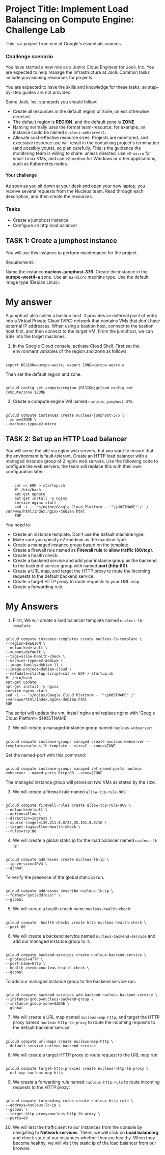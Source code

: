 
# Project Title: Implement Load Balancing on Compute Engine: Challenge Lab

This is a project from one of Google's essentials courses.

### Challenge scenario
You have started a new role as a Junior Cloud Engineer for Jooli, Inc. You are expected to help manage the infrastructure at Jooli. Common tasks include provisioning resources for projects.

You are expected to have the skills and knowledge for these tasks, so step-by-step guides are not provided.

Some Jooli, Inc. standards you should follow:

- Create all resources in the default region or zone, unless otherwise directed. 
- The default region is **REGION**, and the default zone is **ZONE**.
- Naming normally uses the format team-resource; for example, an instance could be named `nucleus-webserver1`.
- Allocate cost-effective resource sizes. Projects are monitored, and excessive resource use will result in the containing project's termination (and possibly yours), so plan carefully. 
This is the guidance the monitoring team is willing to share: unless directed, use `e2-micro` for small Linux VMs, and use `e2-medium` for Windows or other applications, such as Kubernetes nodes.

#### Your challenge
As soon as you sit down at your desk and open your new laptop, you receive several requests from the Nucleus team. Read through each description, and then create the resources.

### Tasks
- Create a jumphost instance
- Configure an http load balancer

## TASK 1: Create a jumphost instance

You will use this instance to perform maintenance for the project.

Requirements:

Name the instance **nucleus-jumphost-376**.
Create the instance in the **europe-west4-a**  zone.
Use an `e2-micro` machine type.
Use the default image type (Debian Linux).

# My answer
A jumphost also called a bastion host. It provides an external point of entry into a Virtual Private Cloud (VPC) network that contains VMs that don't have external IP addresses. When using a bastion host, connect to the bastion host first, and then connect to the target VM. From the jumphost, we can SSH into the target machines.



1. In the Google Cloud console, activate Cloud Shell. First,set the environment variables of the region and zone as follows:
##
    export REGION=europe-west4; export ZONE=europe-west4-a

Then set the default region and zone.
##
    gcloud config set compute/region $REGION;gcloud config set compute/zone $ZONE    

2. Create a compute engine VM named `nucleus-jumphost-376`:

##
    gcloud compute instances create nucleus-jumphost-376 \
    --zone=$ZONE \
    --machine-type=e2-micro 
       
        
        

    

## TASK 2: Set up an HTTP Load balancer

You will serve the site via nginx web servers, but you want to ensure that the environment is fault-tolerant. Create an HTTP load balancer with a managed instance group of 2 nginx web servers. Use the following code to configure the web servers; the team will replace this with their own configuration later.

##
        cat << EOF > startup.sh
        #! /bin/bash
        apt-get update
        apt-get install -y nginx
        service nginx start
        sed -i -- 's/nginx/Google Cloud Platform - '"\$HOSTNAME"'/' /       var/www/html/index.nginx-debian.html
        EOF  


You need to:

- Create an instance template. Don't use the default machine type. 
- Make sure you specify e2-medium as the machine type.
- Create a managed instance group based on the template.
- Create a firewall rule named as **Firewall rule** to **allow traffic (80/tcp)**.
- Create a health check.
- Create a backend service and add your instance group as the backend to the backend service group with named **port (http:80)**.
- Create a URL map, and target the HTTP proxy to route the incoming requests to the default backend service.
- Create a target HTTP proxy to route requests to your URL map
- Create a forwarding rule.

# My Answers
1. First, We will create a load balancer template named `nucleus-lb-template`.

##
    gcloud compute instance-templates create nucleus-lb-template \
    --region=$REGION \
    --network=default \
    --subnet=default \
    --tags=allow-health-check \
    --machine-type=e2-medium \
    --image-family=debian-11 \
    --image-project=debian-cloud \
    --metadata=startup-script=cat << EOF > startup.sh
    #! /bin/bash
    apt-get update
    apt-get install -y nginx
    service nginx start
    sed -i -- 's/nginx/Google Cloud Platform - '"\$HOSTNAME"'/' /var/www/html/index.nginx-debian.html
    EOF


The script will update the vm, install nginx and replace nginx with 'Google Cloud Platform- $HOSTNAME


2. We will create a managed-instance group named `nucleus-webserver`:
##
    gcloud compute instance-groups managed create nucleus-webserver --template=nucleus-lb-template --size=2 --zone=$ZONE

Set the named-port with this command:
##
    gcloud compute instance-groups managed set-named-ports nucleus webserver --named-ports http:80 --zone=$ZONE

The managed instance group will provision two VMs as stated by the size.

3. We will create a firewall rule named `allow-tcp-rule-969`
##
    gcloud compute firewall-rules create allow-tcp-rule-969 \
    --network=default \
    --action=allow \
    --direction=ingress \
    --source-ranges=130.211.0.0/22,35.191.0.0/16 \
    --target-tags=allow-health-check \
    --rules=tcp:80
          

4. We will create a global static ip for the load balancer named `nucleus-lb-ip`:
##
    gcloud compute addresses create nucleus-lb-ip \
    --ip-version=IPV4 \
    --global



To verify the presence of the global static ip run:

##
    gcloud compute addresses describe nucleus-lb-ip \
    --format="get(address)" \
    --global



5. We will create a health check name `nucleus-health-check`:
##
    gcloud compute  health-checks create http nucleus-health-check \
    --port 80

6. We will create a backend service named `nucleus-backend-service` and add our managed instance group to it:
##
    gcloud compute backend-services create nucleus-backend-service \
    --protocol=HTTP \
    --port-name=http \
    --health-checks=nucleus-health-check \
    --global

To add our managed instance group to the backend service run:
##
    gcloud compute backend-services add-backend nucleus-backend-service \
    --instance-group=nucleus-backend-group \
    --instance-group-zone=$ZONE \
    --global

7. We will create a URL map named `nucleus-map-http`, and target the HTTP proxy named `nucleus-http-lb-proxy` to route the incoming requests to the default backend service.
##
    gcloud compute url-maps create nucleus-map-http \
    --default-service nucleus-backend-service


8. We will create a target HTTP proxy to route request to the URL map run:
##
    gcloud compute target-http-proxies create nucleus-http-lb-proxy \
    --url-map nucleus-map-http

9. We create a forwarding rule named `nucleus-http-rule` to route incoming requests to the HTTP proxy:
##
    gcloud compute forwarding-rules create nucleus-http-rule \
    --address=nucleus-lb-ip \
    --global \
    --target-http-proxy=nucleus-http-lb-proxy \
    --ports=80


10. We will test the traffic sent to our instances from the console by navigating to **Network services**. There, we will click on **Load balancing** and check state of our instances whether they are healthy. When they become healthy, we will visit the static ip of the load balancer from our browser.

